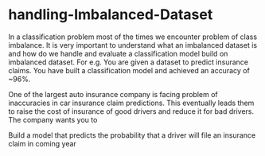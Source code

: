 # handling-Imbalanced-Dataset
In a classification problem most of the times we encounter problem of class imbalance. It is very important to understand what an imbalanced dataset is and how do we handle and evaluate a classification model build on imbalanced dataset. For e.g. You are given a dataset to predict insurance claims. You have built a classification model and achieved an accuracy of ~96%.

One of the largest auto insurance company is facing problem of inaccuracies in car insurance claim predictions. This eventually leads them to raise the cost of insurance of good drivers and reduce it for bad drivers. The company wants you to

Build a model that predicts the probability that a driver will file an insurance claim in coming year

